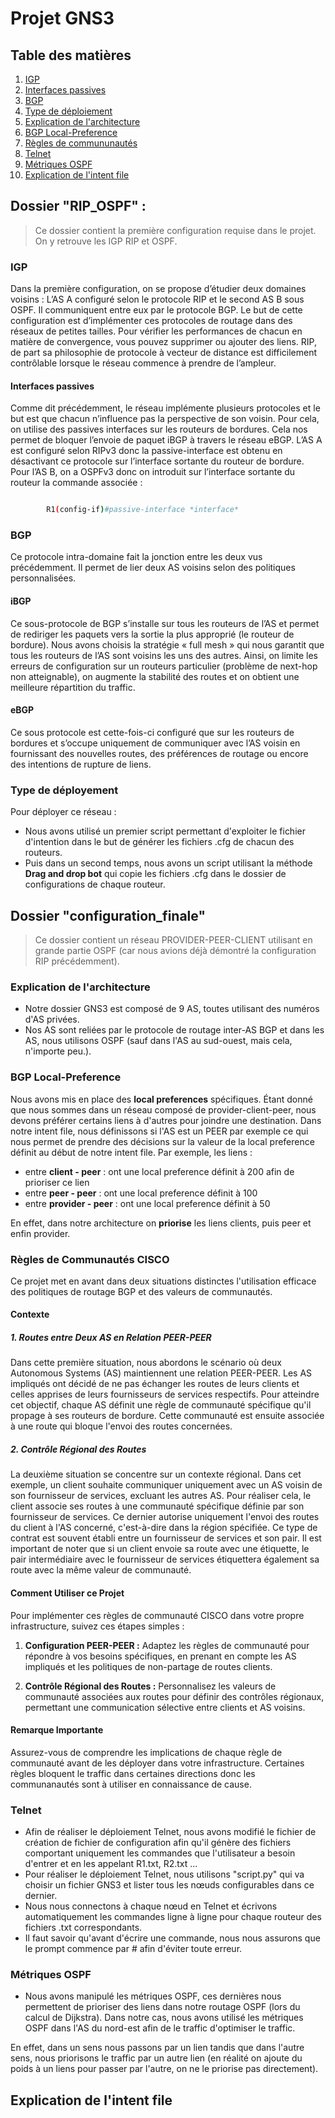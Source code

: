 # Projet GNS3
## Table des matières

1. [IGP](#IGP)
3. [Interfaces passives](#Interfaces)
4. [BGP](#BGP)
5. [Type de déploiement](#contribuer)
6. [Explication de l'architecture](#Archi)
7. [BGP Local-Preference](#localPref)
8. [Règles de commununautés](#Policies)
9. [Telnet](#telnet)
10. [Métriques OSPF](#metric)
11. [Explication de l'intent file](#intent)

## Dossier "RIP_OSPF" : 
> Ce dossier contient la première configuration requise dans le projet. On y retrouve les IGP RIP et OSPF.

### IGP

Dans la première configuration, on se propose d’étudier deux domaines voisins : L’AS A configuré selon le protocole RIP et le second AS B sous OSPF. Il communiquent entre eux par le protocole BGP. Le but de cette configuration est d’implémenter ces protocoles de routage dans des réseaux de petites tailles. Pour vérifier les performances de chacun en matière de convergence, vous pouvez supprimer ou ajouter des liens. RIP, de part sa philosophie de protocole à vecteur de distance est difficilement contrôlable lorsque le réseau commence à prendre de l’ampleur.

#### Interfaces passives

Comme dit précédemment, le réseau implémente plusieurs protocoles et le but est que chacun n’influence pas la perspective de son voisin. Pour cela, on utilise des passives interfaces sur les routeurs de bordures. Cela nos permet de bloquer l’envoie de paquet iBGP à travers le réseau eBGP. L’AS A est configuré selon RIPv3 donc la passive-interface est obtenu en désactivant ce protocole sur l’interface sortante du routeur de bordure. Pour l’AS B, on a OSPFv3 donc on introduit sur l’interface sortante du routeur la commande associée :

```bash

		R1(config-if)#passive-interface *interface*

```

### BGP

Ce protocole intra-domaine fait la jonction entre les deux vus précédemment. Il permet de lier deux AS voisins selon des politiques personnalisées.

#### iBGP 

Ce sous-protocole de BGP s’installe sur tous les routeurs de l’AS et permet de rediriger les paquets vers la sortie la plus approprié (le routeur de bordure). Nous avons choisis la stratégie « full mesh » qui nous garantit que tous les routeurs de l’AS sont voisins les uns des autres. Ainsi, on limite les erreurs de configuration sur un routeurs particulier (problème de next-hop non atteignable), on augmente la stabilité des routes et on obtient une meilleure répartition du traffic.

#### eBGP

Ce sous protocole est cette-fois-ci configuré que sur les routeurs de bordures et s’occupe uniquement de communiquer avec l’AS voisin en fournissant des nouvelles routes, des préférences de routage ou encore des intentions de rupture de liens. 

### Type de déployement

Pour déployer ce réseau :
- Nous avons utilisé un premier script permettant d'exploiter le fichier d'intention dans le but de générer les fichiers .cfg de chacun des routeurs.
- Puis dans un second temps, nous avons un script utilisant la méthode **Drag and drop bot** qui copie les fichiers .cfg dans le dossier de configurations de chaque routeur.

## Dossier "configuration_finale"
> Ce dossier contient un réseau PROVIDER-PEER-CLIENT utilisant en grande partie OSPF (car nous avions déjà démontré la configuration RIP précédemment).

### Explication de l'architecture
- Notre dossier GNS3 est composé de 9 AS, toutes utilisant des numéros d'AS privées.
- Nos AS sont reliées par le protocole de routage inter-AS BGP et dans les AS, nous utilisons OSPF (sauf dans l'AS au sud-ouest, mais cela, n'importe peu.).

### BGP Local-Preference 
Nous avons mis en place des **local preferences** spécifiques. Étant donné que nous sommes dans un réseau composé de provider-client-peer, nous devons préférer certains liens à d'autres pour joindre une destination. Dans notre intent file, nous définissons si l'AS est un PEER par exemple ce qui nous permet de prendre des décisions sur la valeur de la local preference définit au début de notre intent file. Par exemple, les liens :
- entre **client - peer** : ont une local preference définit à 200 afin de prioriser ce lien
- entre **peer - peer** : ont une local preference définit à 100
- entre **provider - peer** : ont une local preference définit à 50

En effet, dans notre architecture on **priorise** les liens clients, puis peer et enfin provider.

### Règles de Communautés CISCO

Ce projet met en avant dans deux situations distinctes l'utilisation efficace des politiques de routage BGP et des valeurs de communautés.

#### Contexte

##### 1. Routes entre Deux AS en Relation PEER-PEER

Dans cette première situation, nous abordons le scénario où deux Autonomous Systems (AS) maintiennent une relation PEER-PEER. Les AS impliqués ont décidé de ne pas échanger les routes de leurs clients et celles apprises de leurs fournisseurs de services respectifs. Pour atteindre cet objectif, chaque AS définit une règle de communauté spécifique qu'il propage à ses routeurs de bordure. Cette communauté est ensuite associée à une route qui bloque l'envoi des routes concernées.

##### 2. Contrôle Régional des Routes

La deuxième situation se concentre sur un contexte régional. Dans cet exemple, un client souhaite communiquer uniquement avec un AS voisin de son fournisseur de services, excluant les autres AS. Pour réaliser cela, le client associe ses routes à une communauté spécifique définie par son fournisseur de services. Ce dernier autorise uniquement l'envoi des routes du client à l'AS concerné, c'est-à-dire dans la région spécifiée. Ce type de contrat est souvent établi entre un fournisseur de services et son pair. Il est important de noter que si un client envoie sa route avec une étiquette, le pair intermédiaire avec le fournisseur de services étiquettera également sa route avec la même valeur de communauté.

#### Comment Utiliser ce Projet

Pour implémenter ces règles de communauté CISCO dans votre propre infrastructure, suivez ces étapes simples :

1. **Configuration PEER-PEER :** Adaptez les règles de communauté pour répondre à vos besoins spécifiques, en prenant en compte les AS impliqués et les politiques de non-partage de routes clients.

2. **Contrôle Régional des Routes :** Personnalisez les valeurs de communauté associées aux routes pour définir des contrôles régionaux, permettant une communication sélective entre clients et AS voisins.

#### Remarque Importante

Assurez-vous de comprendre les implications de chaque règle de communauté avant de les déployer dans votre infrastructure. Certaines règles bloquent le traffic dans certaines directions donc les communanautés sont à utiliser en connaissance de cause.

### Telnet
- Afin de réaliser le déploiement Telnet, nous avons modifié le fichier de création de fichier de configuration afin qu'il génère des fichiers comportant uniquement les commandes que l'utilisateur a besoin d'entrer et en les appelant R1.txt, R2.txt ...
- Pour réaliser le déploiement Telnet, nous utilisons "script.py" qui va choisir un fichier GNS3 et lister tous les nœuds configurables dans ce dernier.
- Nous nous connectons à chaque nœud en Telnet et écrivons automatiquement les commandes ligne à ligne pour chaque routeur des fichiers .txt correspondants.
- Il faut savoir qu'avant d'écrire une commande, nous nous assurons que le prompt commence par # afin d'éviter toute erreur.

### Métriques OSPF
- Nous avons manipulé les métriques OSPF, ces dernières nous permettent de prioriser des liens dans notre routage OSPF (lors du calcul de Dijkstra). Dans notre cas, nous avons utilisé les métriques OSPF dans l'AS du nord-est afin de le traffic d'optimiser le traffic. 

En effet, dans un sens nous passons par un lien tandis que dans l'autre sens, nous priorisons le traffic par un autre lien (en réalité on ajoute du poids à un liens pour passer par l'autre, on ne le priorise pas directement).

## Explication de l'intent file
